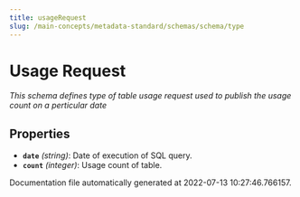 ```yaml
---
title: usageRequest
slug: /main-concepts/metadata-standard/schemas/schema/type
---
```


# Usage Request

*This schema defines type of table usage request used to publish the usage count on a perticular date*

## Properties

- **`date`** *(string)*: Date of execution of SQL query.
- **`count`** *(integer)*: Usage count of table.


Documentation file automatically generated at 2022-07-13 10:27:46.766157.
